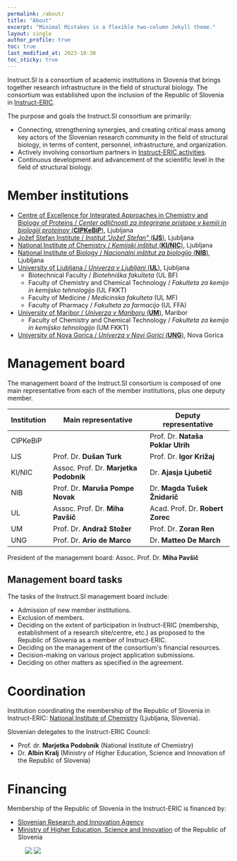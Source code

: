 ```yaml
---
permalink: /about/
title: "About"
excerpt: "Minimal Mistakes is a flexible two-column Jekyll theme."
layout: single
author_profile: true
toc: true
last_modified_at: 2023-10-30
toc_sticky: true
---
```


Instruct.SI is a consortium of academic institutions in Slovenia that brings together research infrastructure in the field of structural biology. The consortium was established upon the inclusion of the Republic of Slovenia in [Instruct-ERIC](https://instruct-eric.org/).

The purpose and goals the Instruct.SI consortium are primarily:
- Connecting, strengthening synergies, and creating critical mass among key actors of the Slovenian research community in the field of structural biology, in terms of content, personnel, infrastructure, and organization.
- Actively involving consortium partners in [Instruct-ERIC activities](https://instruct-eric.org/our-services).
- Continuous development and advancement of the scientific level in the field of structural biology.

# Member institutions

- [Centre of Excellence for Integrated Approaches in Chemistry and Biology of Proteins / *Center odličnosti za integrirane pristope v kemiji in biologiji proteinov* (**CIPKeBiP**)](https://cipkebip.org/), Ljubljana
- [Jožef Stefan Institute / *Institut "Jožef Stefan"* (**IJS**)](https://www.ijs.si/), Ljubljana
- [National Institute of Chemistry / *Kemijski inštitut* (**KI/NIC**)](https://www.ki.si/), Ljubljana
- [National Institute of Biology / *Nacionalni inštitut za biologijo* (**NIB**)](http://www.nib.si/), Ljubljana
- [University of Ljubljana / *Univerza v Ljubljani* (**UL**)](https://www.uni-lj.si/), Ljubljana
  - Biotechnical Faculty / *Biotehniška fakulteta* (UL BF)
  - Faculty of Chemistry and Chemical Technology / *Fakulteta za kemijo in kemijsko tehnologijo*  (UL FKKT)
  - Faculty of Medicine / *Medicinska fakulteta* (UL MF)
  - Faculty of Pharmacy / *Fakulteta za farmacijo* (UL FFA)
- [University of Maribor / *Univerza v Mariboru* (**UM**)](https://www.um.si/), Maribor
  - Faculty of Chemistry and Chemical Technology / *Fakulteta za kemijo in kemijsko tehnologijo* (UM FKKT)
- [University of Nova Gorica / *Univerza v Novi Gorici* (**UNG**)](https://www.ung.si/), Nova Gorica

# Management board

The management board of the Instruct.SI consortium is composed of one main representative from each of the member institutions, plus one deputy member.

| Institution 	| Main representative 	| Deputy representative 	|
|---	|---	|---	|
| CIPKeBiP 	|  	| Prof. Dr. **Nataša Poklar Ulrih** 	|
| IJS 	| Prof. Dr. **Dušan Turk** 	| Prof. Dr. **Igor Križaj** 	|
| KI/NIC 	| Assoc. Prof. Dr. **Marjetka Podobnik** 	| Dr. **Ajasja Ljubetič** 	|
| NIB 	| Prof. Dr. **Maruša Pompe Novak** 	| Dr. **Magda Tušek Žnidarič** 	|
| UL 	| Assoc. Prof. Dr. **Miha Pavšič** 	| Acad. Prof. Dr. **Robert Zorec** 	|
| UM 	| Prof. Dr. **Andraž Stožer** 	| Prof. Dr. **Zoran Ren** 	|
| UNG 	| Prof. Dr. **Ario de Marco** 	| Dr. **Matteo De March** 	|

President of the management board: Assoc. Prof. Dr. **Miha Pavšič**

## Management board tasks

The tasks of the Instruct.SI management board include:
- Admission of new member institutions.
- Exclusion of members.
- Deciding on the extent of participation in Instruct-ERIC (membership, establishment of a research site/centre, etc.) as proposed to the Republic of Slovenia as a member of Instruct-ERIC.
- Deciding on the management of the consortium's financial resources.
- Decision-making on various project application submissions.
- Deciding on other matters as specified in the agreement.

# Coordination

Institution coordinating the membership of the Republic of Slovenia in Instruct-ERIC: [National Institute of Chemistry](https://www..ki.si/en) (Ljubljana, Slovenia).

Slovenian delegates to the Instruct-ERIC Council:
- Prof. dr. **Marjetka Podobnik** (National Institute of Chemistry)
- Dr. **Albin Kralj** (Ministry of Higher Education, Science and Innovation of the Republic of Slovenia)

# Financing

Membership of the Republic of Slovenia in the Instruct-ERIC is financed by:
- [Slovenian Research and Innovation Agency](https://www.arrs.si/en/)
- [Ministry of Higher Education, Science and Innovation](https://www.gov.si/en/state-authorities/ministries/ministry-of-higher-education-science-and-innovation/) of the Republic of Slovenia

<figure class="half">
    <a href="https://www.arrs.si/en/"><img src="https://mpavsic.github.io/instructsi/assets/images/logo/aris-logo-en-noborder-500x101.png"></a>
    <a href="https://www.gov.si/en/state-authorities/ministries/ministry-of-higher-education-science-and-innovation/"><img src="https://mpavsic.github.io/instructsi/assets/images/logo/mvzi-rs-logo-en-noborder-500x88.png"></a>
</figure>
